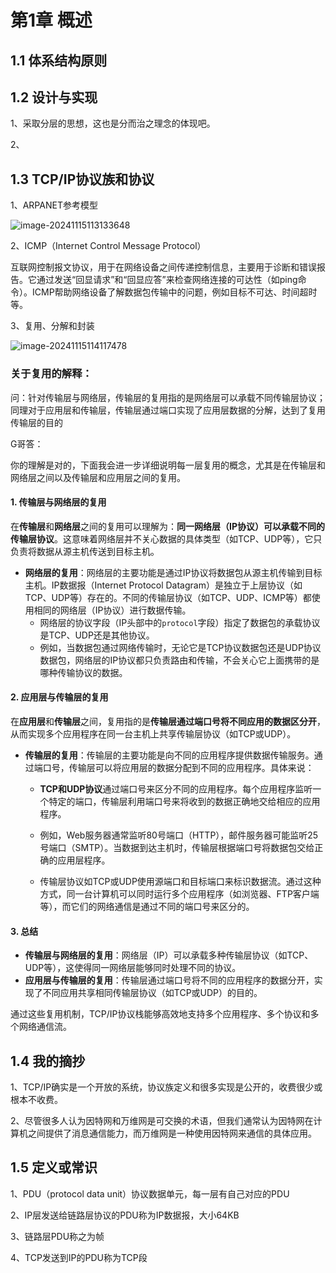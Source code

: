 # 第1章 概述

## 1.1 体系结构原则

## 1.2 设计与实现

1、采取分层的思想，这也是分而治之理念的体现吧。

2、

## 1.3 TCP/IP协议族和协议

1、ARPANET参考模型

![image-20241115113133648](/home/xs/.config/Typora/typora-user-images/image-20241115113133648.png)

2、ICMP（Internet Control Message Protocol）

互联网控制报文协议，用于在网络设备之间传递控制信息，主要用于诊断和错误报告。它通过发送“回显请求”和“回显应答”来检查网络连接的可达性（如ping命令）。ICMP帮助网络设备了解数据包传输中的问题，例如目标不可达、时间超时等。

3、复用、分解和封装

![image-20241115114117478](/home/xs/.config/Typora/typora-user-images/image-20241115114117478.png)

### 关于复用的解释：

问：针对传输层与网络层，传输层的复用指的是网络层可以承载不同传输层协议；同理对于应用层和传输层，传输层通过端口实现了应用层数据的分解，达到了复用传输层的目的

G哥答：

你的理解是对的，下面我会进一步详细说明每一层复用的概念，尤其是在传输层和网络层之间以及传输层和应用层之间的复用。

#### 1. **传输层与网络层的复用**
在**传输层**和**网络层**之间的复用可以理解为：**同一网络层（IP协议）可以承载不同的传输层协议**。这意味着网络层并不关心数据的具体类型（如TCP、UDP等），它只负责将数据从源主机传送到目标主机。

- **网络层的复用**：网络层的主要功能是通过IP协议将数据包从源主机传输到目标主机。IP数据报（Internet Protocol Datagram）是独立于上层协议（如TCP、UDP等）存在的。不同的传输层协议（如TCP、UDP、ICMP等）都使用相同的网络层（IP协议）进行数据传输。
  - 网络层的协议字段（IP头部中的`protocol`字段）指定了数据包的承载协议是TCP、UDP还是其他协议。
  - 例如，当数据包通过网络传输时，无论它是TCP协议数据包还是UDP协议数据包，网络层的IP协议都只负责路由和传输，不会关心它上面携带的是哪种传输协议的数据。

#### 2. **应用层与传输层的复用**
在**应用层**和**传输层**之间，复用指的是**传输层通过端口号将不同应用的数据区分开**，从而实现多个应用程序在同一台主机上共享传输层协议（如TCP或UDP）。

- **传输层的复用**：传输层的主要功能是向不同的应用程序提供数据传输服务。通过端口号，传输层可以将应用层的数据分配到不同的应用程序。具体来说：
  - **TCP和UDP协议**通过端口号来区分不同的应用程序。每个应用程序监听一个特定的端口，传输层利用端口号来将收到的数据正确地交给相应的应用程序。
  - 例如，Web服务器通常监听80号端口（HTTP），邮件服务器可能监听25号端口（SMTP）。当数据到达主机时，传输层根据端口号将数据包交给正确的应用层程序。
  
  - 传输层协议如TCP或UDP使用源端口和目标端口来标识数据流。通过这种方式，同一台计算机可以同时运行多个应用程序（如浏览器、FTP客户端等），而它们的网络通信是通过不同的端口号来区分的。

#### 3. **总结**
- **传输层与网络层的复用**：网络层（IP）可以承载多种传输层协议（如TCP、UDP等），这使得同一网络层能够同时处理不同的协议。
- **应用层与传输层的复用**：传输层通过端口号将不同的应用程序的数据分开，实现了不同应用共享相同传输层协议（如TCP或UDP）的目的。

通过这些复用机制，TCP/IP协议栈能够高效地支持多个应用程序、多个协议和多个网络通信流。

## 1.4 我的摘抄

1、TCP/IP确实是一个开放的系统，协议族定义和很多实现是公开的，收费很少或根本不收费。

2、尽管很多人认为因特网和万维网是可交换的术语，但我们通常认为因特网在计算机之间提供了消息通信能力，而万维网是一种使用因特网来通信的具体应用。

## 1.5 定义或常识

1、PDU（protocol data unit）协议数据单元，每一层有自己对应的PDU

2、IP层发送给链路层协议的PDU称为IP数据报，大小64KB

3、链路层PDU称之为帧

4、TCP发送到IP的PDU称为TCP段